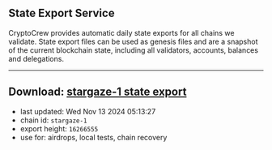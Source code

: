 ## State Export Service
CryptoCrew provides automatic daily state exports for all chains we validate. State export files can be used as genesis files and are a snapshot of the current blockchain state, including all validators, accounts, balances and delegations.

---
**Download: [stargaze-1 state export](https://dl-eu2.ccvalidators.com/SERVICE/stargaze/stargaze-1_export_16266555.json)**
---

- last updated: Wed Nov 13 2024 05:13:27
- chain id: `stargaze-1`
- export height: `16266555`
- use for: airdrops, local tests, chain recovery
